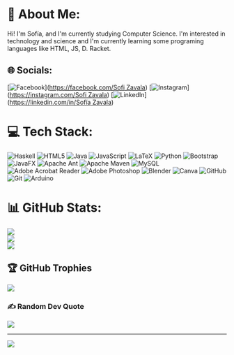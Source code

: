 # 💫 About Me:
Hi! I'm Sofía, and I'm currently studying Computer Science. I'm interested in technology and science and I'm currently learning some programing languages like HTML, JS, D. Racket.


## 🌐 Socials:
[![Facebook](https://img.shields.io/badge/Facebook-%231877F2.svg?logo=Facebook&logoColor=white)]([https://facebook.com/Sofi Zavala](https://www.facebook.com/share/NQkQsc2n5d2bQoSx/?mibextid=qi2Omg)) [![Instagram](https://img.shields.io/badge/Instagram-%23E4405F.svg?logo=Instagram&logoColor=white)]([https://instagram.com/Sofi Zavala](https://www.instagram.com/sofi_zavala29?utm_source=qr&igsh=MWF3dG5xamRrOXJ1Zg==)) [![LinkedIn](https://img.shields.io/badge/LinkedIn-%230077B5.svg?logo=linkedin&logoColor=white)]([https://linkedin.com/in/Sofía Zavala](https://www.linkedin.com/in/sof%C3%ADa-zavala-5a4479322/)) 

# 💻 Tech Stack:
![Haskell](https://img.shields.io/badge/Haskell-5e5086?style=for-the-badge&logo=haskell&logoColor=white) ![HTML5](https://img.shields.io/badge/html5-%23E34F26.svg?style=for-the-badge&logo=html5&logoColor=white) ![Java](https://img.shields.io/badge/java-%23ED8B00.svg?style=for-the-badge&logo=openjdk&logoColor=white) ![JavaScript](https://img.shields.io/badge/javascript-%23323330.svg?style=for-the-badge&logo=javascript&logoColor=%23F7DF1E) ![LaTeX](https://img.shields.io/badge/latex-%23008080.svg?style=for-the-badge&logo=latex&logoColor=white) ![Python](https://img.shields.io/badge/python-3670A0?style=for-the-badge&logo=python&logoColor=ffdd54) ![Bootstrap](https://img.shields.io/badge/bootstrap-%238511FA.svg?style=for-the-badge&logo=bootstrap&logoColor=white) ![JavaFX](https://img.shields.io/badge/javafx-%23FF0000.svg?style=for-the-badge&logo=javafx&logoColor=white) ![Apache Ant](https://img.shields.io/badge/Apache%20Ant-A81C7D?style=for-the-badge&logo=Apache%20Ant&logoColor=white) ![Apache Maven](https://img.shields.io/badge/Apache%20Maven-C71A36?style=for-the-badge&logo=Apache%20Maven&logoColor=white) ![MySQL](https://img.shields.io/badge/mysql-4479A1.svg?style=for-the-badge&logo=mysql&logoColor=white) ![Adobe Acrobat Reader](https://img.shields.io/badge/Adobe%20Acrobat%20Reader-EC1C24.svg?style=for-the-badge&logo=Adobe%20Acrobat%20Reader&logoColor=white) ![Adobe Photoshop](https://img.shields.io/badge/adobe%20photoshop-%2331A8FF.svg?style=for-the-badge&logo=adobe%20photoshop&logoColor=white) ![Blender](https://img.shields.io/badge/blender-%23F5792A.svg?style=for-the-badge&logo=blender&logoColor=white) ![Canva](https://img.shields.io/badge/Canva-%2300C4CC.svg?style=for-the-badge&logo=Canva&logoColor=white) ![GitHub](https://img.shields.io/badge/github-%23121011.svg?style=for-the-badge&logo=github&logoColor=white) ![Git](https://img.shields.io/badge/git-%23F05033.svg?style=for-the-badge&logo=git&logoColor=white) ![Arduino](https://img.shields.io/badge/-Arduino-00979D?style=for-the-badge&logo=Arduino&logoColor=white)
# 📊 GitHub Stats:
![](https://github-readme-stats.vercel.app/api?username=anasofiahdzz&theme=dark&hide_border=false&include_all_commits=false&count_private=false)<br/>
![](https://github-readme-streak-stats.herokuapp.com/?user=anasofiahdzz&theme=dark&hide_border=false)<br/>
![](https://github-readme-stats.vercel.app/api/top-langs/?username=anasofiahdzz&theme=dark&hide_border=false&include_all_commits=false&count_private=false&layout=compact)

## 🏆 GitHub Trophies
![](https://github-profile-trophy.vercel.app/?username=anasofiahdzz&theme=radical&no-frame=false&no-bg=false&margin-w=4)

### ✍️ Random Dev Quote
![](https://quotes-github-readme.vercel.app/api?type=horizontal&theme=radical)

---
[![](https://visitcount.itsvg.in/api?id=anasofiahdzz&icon=4&color=0)](https://visitcount.itsvg.in)

<!-- Proudly created with GPRM ( https://gprm.itsvg.in ) -->
<!---
anasofiahdzz/anasofiahdzz is a ✨ special ✨ repository because its `README.md` (this file) appears on your GitHub profil
You can click the Preview link to take a look at your changes.
--->

